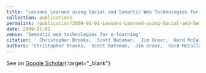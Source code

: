 ```yaml
---
title: "Lessons Learned using Social and Semantic Web Technologies for E-Learning."
collection: publications
permalink: /publication/2009-01-01-Lessons-Learned-using-Social-and-Semantic-Web-Technologies-for-E-Learning
date: 2009-01-01
venue: 'Semantic web technologies for e-learning'
citation: ' Christopher Brooks,  Scott Bateman,  Jim Greer,  Gord McCalla, &quot;Lessons Learned using Social and Semantic Web Technologies for E-Learning..&quot; Semantic web technologies for e-learning, 2009.'
authors: 'Christopher Brooks,  Scott Bateman,  Jim Greer,  Gord McCalla'
---
```

See on [Google Scholar](https://scholar.google.com/scholar?q=Lessons+Learned+using+Social+and+Semantic+Web+Technologies+for+E+Learning.){:target="_blank"}